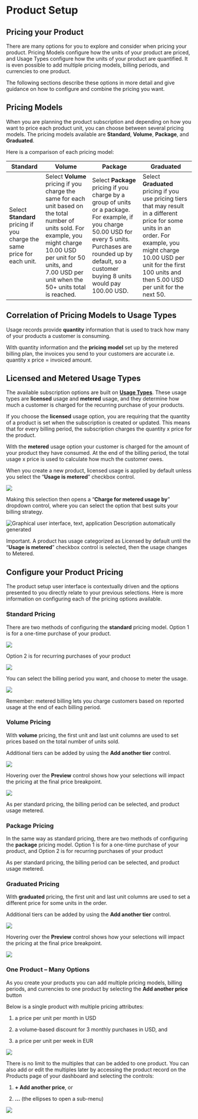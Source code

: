 # Product Setup
## Pricing your Product

There are many options for you to explore and consider when pricing your
product. Pricing Models configure how the units of your product are priced, and
Usage Types configure how the units of your product are quantified. It is even
possible to add multiple pricing models, billing periods, and currencies to one
product.

The following sections describe these options in more detail and give guidance
on how to configure and combine the pricing you want.

## Pricing Models

When you are planning the product subscription and depending on how you want to
price each product unit, you can choose between several pricing models. The
pricing models available are **Standard**, **Volume**, **Package**, and
**Graduated**.

Here is a comparison of each pricing model:

| Standard                                                                | Volume                                                                                                                                                                                                                            | Package                                                                                                                                                                                                                    | Graduated                                                                                                                                                                                                                                   |
|-------------------------------------------------------------------------|-----------------------------------------------------------------------------------------------------------------------------------------------------------------------------------------------------------------------------------|----------------------------------------------------------------------------------------------------------------------------------------------------------------------------------------------------------------------------|---------------------------------------------------------------------------------------------------------------------------------------------------------------------------------------------------------------------------------------------|
| Select **Standard** pricing if you charge the same price for each unit. | Select **Volume** pricing if you charge the same for each unit based on the total number of units sold. For example, you might charge 10.00 USD per unit for 50 units, and 7.00 USD per unit when the 50+ units total is reached. | Select **Package** pricing if you charge by a group of units or a package. For example, if you charge 50.00 USD for every 5 units. Purchases are rounded up by default, so a customer buying 8 units would pay 100.00 USD. | Select **Graduated** pricing if you use pricing tiers that may result in a different price for some units in an order. For example, you might charge 10.00 USD per unit for the first 100 units and then 5.00 USD per unit for the next 50. |

## Correlation of Pricing Models to Usage Types

Usage records provide **quantity** information that is used to track how many of
your products a customer is consuming.

With quantity information and the **pricing model** set up by the metered
billing plan, the invoices you send to your customers are accurate i.e. quantity
x price = invoiced amount.

## Licensed and Metered Usage Types

The available subscription options are built on [**Usage
Types**](https://stripe.com/docs/billing/subscriptions/model#licensed-and-metered).
These usage types are **licensed** usage and **metered** usage, and they
determine how much a customer is charged for the recurring purchase of your
products.

If you choose the **licensed** usage option, you are requiring that the quantity
of a product is set when the subscription is created or updated. This means that
for every billing period, the subscription charges the quantity x price for the
product.

With the **metered** usage option your customer is charged for the amount of
your product they have consumed. At the end of the billing period, the total
usage x price is used to calculate how much the customer owes.

When you create a new product, licensed usage is applied by default unless you
select the “**Usage is metered**” checkbox control.

![](../../assets/images/9871628bd51fc5dce267c2f08e33079c.png)

Making this selection then opens a “**Charge for metered usage by**” dropdown
control, where you can select the option that best suits your billing strategy.

![Graphical user interface, text, application Description automatically
generated](../../assets/images/086f6b3e60b869e1b8e771bb6b1849a0.png)

Important. A product has usage categorized as Licensed by default until the
“**Usage is metered**” checkbox control is selected, then the usage changes to
Metered.

## Configure your Product Pricing

The product setup user interface is contextually driven and the options
presented to you directly relate to your previous selections. Here is more
information on configuring each of the pricing options available.

### Standard Pricing

There are two methods of configuring the **standard** pricing model. Option 1 is
for a one-time purchase of your product.

![](../../assets/images/2502b6d534c72dbb602629d334d98de0.png)

Option 2 is for recurring purchases of your product

![](../../assets/images/5e059e10b895169df50f1ca5e79899e1.png)

You can select the billing period you want, and choose to meter the usage.

![](../../assets/images/907a2104ba010837b0c513fda5d07192.png)

Remember: metered billing lets you charge customers based on reported usage at
the end of each billing period.

### Volume Pricing

With **volume** pricing, the first unit and last unit columns are used to set
prices based on the total number of units sold.

Additional tiers can be added by using the **Add another tier** control.

![](../../assets/images/c50ff251d9f1a3eccd5457277cebe42f.png)

Hovering over the **Preview** control shows how your selections will impact the
pricing at the final price breakpoint.

![](../../assets/images/34cbdf708b9acc3a35612c9693ecf492.png)

As per standard pricing, the billing period can be selected, and product usage
metered.

### Package Pricing

In the same way as standard pricing, there are two methods of configuring the
**package** pricing model. Option 1 is for a one-time purchase of your product,
and Option 2 is for recurring purchases of your product

As per standard pricing, the billing period can be selected, and product usage
metered.

### Graduated Pricing

With **graduated** pricing, the first unit and last unit columns are used to set
a different price for some units in the order.

Additional tiers can be added by using the **Add another tier** control.

![](../../assets/images/b5325bf608cfdb3965d5266c1b7a1019.png)

Hovering over the **Preview** control shows how your selections will impact the
pricing at the final price breakpoint.

![](../../assets/images/029e875e267a37dc20b34c8a7bda234d.png)

### One Product – Many Options

As you create your products you can add multiple pricing models, billing
periods, and currencies to one product by selecting the **Add another price**
button

Below is a single product with multiple pricing attributes:

1.  a price per unit per month in USD

2.  a volume-based discount for 3 monthly purchases in USD, and

3.  a price per unit per week in EUR

![](../../assets/images/a0785f85874387e330f0823f49c452a3.png)

There is no limit to the multiples that can be added to one product. You can
also add or edit the multiples later by accessing the product record on the
Products page of your dashboard and selecting the controls:

1.  **+ Add another price**, or

2.  **…** (the ellipses to open a sub-menu)

![](../../assets/images/b3cb0cd711fb9fb4c413f3d41a7c18cb.png)


